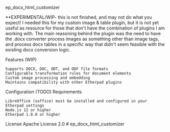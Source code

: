 ep_docx_html_customizer

**EXPERIMENTAL/WIP- this is not finished, and may not do what you expect! I needed this for my custom image & table plugin, but it is not yet useful as resource for those that don't have the combination of plugins I am working with. The main reasoning behind the plugin was the need to have the .docx converter process images as something other than image tags, and process docx tables in a specific way that didn't seem feasible with the existing docx conversion logic.


Features (WIP)

    Supports DOCX, DOC, ODT, and ODF file formats
    Configurable transformation rules for document elements
    Custom image processing and embedding
    Maintains compatibility with other Etherpad plugins

Configuration (TODO)
Requirements

    LibreOffice (soffice) must be installed and configured in your Etherpad settings
    Node.js 12 or higher
    Etherpad 1.8.0 or higher

License
Apache License 2.0 # ep_docx_html_customizer